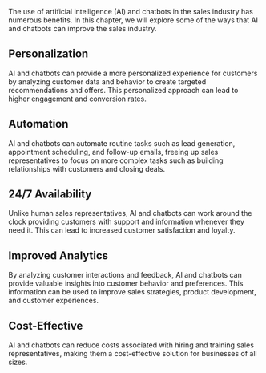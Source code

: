 
The use of artificial intelligence (AI) and chatbots in the sales industry has numerous benefits. In this chapter, we will explore some of the ways that AI and chatbots can improve the sales industry.

Personalization
---------------

AI and chatbots can provide a more personalized experience for customers by analyzing customer data and behavior to create targeted recommendations and offers. This personalized approach can lead to higher engagement and conversion rates.

Automation
----------

AI and chatbots can automate routine tasks such as lead generation, appointment scheduling, and follow-up emails, freeing up sales representatives to focus on more complex tasks such as building relationships with customers and closing deals.

24/7 Availability
-----------------

Unlike human sales representatives, AI and chatbots can work around the clock providing customers with support and information whenever they need it. This can lead to increased customer satisfaction and loyalty.

Improved Analytics
------------------

By analyzing customer interactions and feedback, AI and chatbots can provide valuable insights into customer behavior and preferences. This information can be used to improve sales strategies, product development, and customer experiences.

Cost-Effective
--------------

AI and chatbots can reduce costs associated with hiring and training sales representatives, making them a cost-effective solution for businesses of all sizes.
